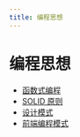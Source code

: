 ```yaml
---
title: 编程思想
---
```


# 编程思想

- [函数式编程](https://www.bilibili.com/video/BV1TX4y1y7Lq/)
- [SOLID 原则](https://www.cnblogs.com/chanshuyi/p/how-to-understand-solid-principle.html)
- [设计模式](https://refactoring.guru/design-patterns)
- [前端编程模式](https://www.patterns.dev/)
